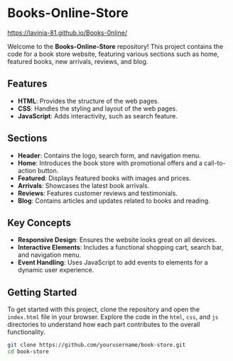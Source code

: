 # Books-Online-Store
 https://lavinia-81.github.io/Books-0nline/
 

Welcome to the **Books-Online-Store** repository! This project contains the code for a book store website, featuring various sections such as home, featured books, new arrivals, reviews, and blog.

## Features

- **HTML**: Provides the structure of the web pages.
- **CSS**: Handles the styling and layout of the web pages.
- **JavaScript**: Adds interactivity, such as search feature.

## Sections

- **Header**: Contains the logo, search form, and navigation menu.
- **Home**: Introduces the book store with promotional offers and a call-to-action button.
- **Featured**: Displays featured books with images and prices.
- **Arrivals**: Showcases the latest book arrivals.
- **Reviews**: Features customer reviews and testimonials.
- **Blog**: Contains articles and updates related to books and reading.

## Key Concepts

- **Responsive Design**: Ensures the website looks great on all devices.
- **Interactive Elements**: Includes a functional shopping cart, search bar, and navigation menu.
- **Event Handling**: Uses JavaScript to add events to elements for a dynamic user experience.

## Getting Started

To get started with this project, clone the repository and open the `index.html` file in your browser. Explore the code in the `html`, `css`, and `js` directories to understand how each part contributes to the overall functionality.

```bash
git clone https://github.com/yourusername/book-store.git
cd book-store
